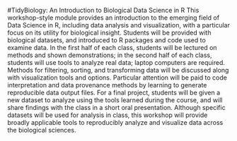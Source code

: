 #TidyBiology: An Introduction to Biological Data Science in R
This workshop-style module provides an introduction to the emerging field of Data Science in R, including data analysis and visualization, with a particular focus on its utility for biological insight. Students will be provided with biological datasets, and introduced to R packages and code used to examine data. In the first half of each class, students will be lectured on methods and shown demonstrations; in the second half of each class, students will use tools to analyze real data; laptop computers are required. Methods for filtering, sorting, and transforming data will be discussed along with visualization tools and options. Particular attention will be paid to code interpretation and data provenance methods by learning to generate reproducible data output files. For a final project, students will be given a new dataset to analyze using the tools learned during the course, and will share findings with the class in a short oral presentation. Although specific datasets will be used for analysis in class, this workshop will provide broadly applicable tools to reproducibly analyze and visualize data across the biological sciences.  
